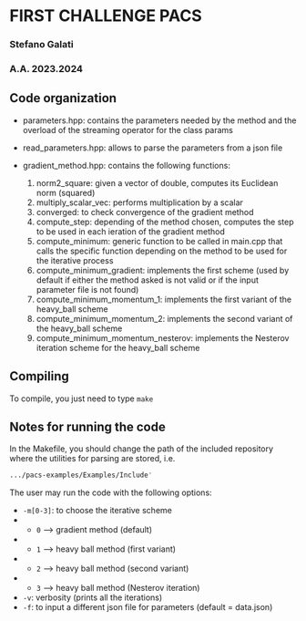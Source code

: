 # FIRST CHALLENGE PACS
### Stefano Galati
### A.A. 2023.2024

## Code organization
- parameters.hpp: contains the parameters needed by the method and the overload of the streaming operator for the class params

- read_parameters.hpp: allows to parse the parameters from a json file

- gradient_method.hpp: contains the following functions:
  1. norm2_square: given a vector of double, computes its Euclidean norm (squared)
  2. multiply_scalar_vec: performs multiplication by a scalar
  3. converged: to check convergence of the gradient method
  4. compute_step: depending of the method chosen, computes the step to be used in each ieration of the gradient method
  5. compute_minimum: generic function to be called in main.cpp that calls the specific function depending on the method to be used for the iterative process
  6. compute_minimum_gradient: implements the first scheme (used by default if either the method asked is not valid or if the input parameter file is not found)
  7. compute_minimum_momentum_1: implements the first variant of the heavy_ball scheme
  8. compute_minimum_momentum_2: implements the second variant of the heavy_ball scheme
  9. compute_minimum_momentum_nesterov: implements the Nesterov iteration scheme for the heavy_ball scheme


## Compiling
To compile, you just need to type `make`


## Notes for running the code
In the Makefile, you should change the path of the included repository where the utilities for parsing are stored, i.e.
```bash
.../pacs-examples/Examples/Include'
```

The user may run the code with the following options:
- `-m[0-3]`: to choose the iterative scheme 
- - `0` --> gradient method (default)
- - `1` --> heavy ball method (first variant)
- - `2` --> heavy ball method (second variant)
- - `3` --> heavy ball method (Nesterov iteration)
- `-v`: verbosity (prints all the iterations)
- `-f`: to input a different json file for parameters (default = data.json)